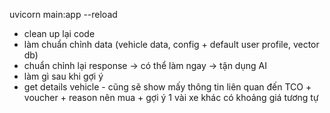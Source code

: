 uvicorn main:app --reload

- clean up lại code
- làm chuẩn chỉnh data (vehicle data, config + default user profile, vector db)
- chuẩn chỉnh lại response -> có thể làm ngay -> tận dụng AI
- làm gì sau khi gợi ý
- get details vehicle - cũng sẽ show mấy thông tin liên quan đến TCO + voucher + reason nên mua + gợi ý 1 vài xe khác có khoảng giá tương tự
